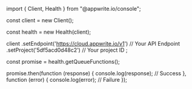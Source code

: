import { Client, Health } from "@appwrite.io/console";

const client = new Client();

const health = new Health(client);

client
    .setEndpoint('https://cloud.appwrite.io/v1') // Your API Endpoint
    .setProject('5df5acd0d48c2') // Your project ID
;

const promise = health.getQueueFunctions();

promise.then(function (response) {
    console.log(response); // Success
}, function (error) {
    console.log(error); // Failure
});